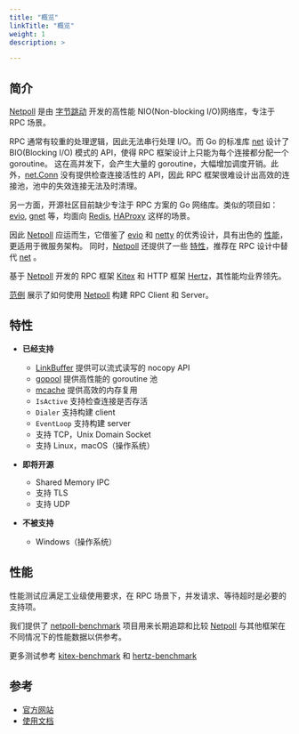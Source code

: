 ```yaml
---
title: "概览"
linkTitle: "概览"
weight: 1
description: >

---
```


## 简介

[Netpoll][Netpoll] 是由 [字节跳动][ByteDance] 开发的高性能 NIO(Non-blocking I/O)网络库，专注于 RPC 场景。

RPC 通常有较重的处理逻辑，因此无法串行处理 I/O。而 Go 的标准库 [net][net] 设计了 BIO(Blocking I/O) 模式的
API，使得 RPC 框架设计上只能为每个连接都分配一个 goroutine。 这在高并发下，会产生大量的
goroutine，大幅增加调度开销。此外，[net.Conn][net.Conn] 没有提供检查连接活性的 API，因此 RPC
框架很难设计出高效的连接池，池中的失效连接无法及时清理。

另一方面，开源社区目前缺少专注于 RPC 方案的 Go 网络库。类似的项目如：[evio][evio], [gnet][gnet] 等，均面向 [Redis][Redis], [HAProxy][HAProxy] 这样的场景。

因此 [Netpoll][Netpoll] 应运而生，它借鉴了 [evio][evio] 和 [netty][netty] 的优秀设计，具有出色的 [性能](#性能)，更适用于微服务架构。 同时，[Netpoll][Netpoll] 还提供了一些 [特性](#特性)，推荐在 RPC 设计中替代
[net][net] 。

基于 [Netpoll][Netpoll] 开发的 RPC 框架 [Kitex][Kitex] 和 HTTP 框架 [Hertz][Hertz]，其性能均业界领先。

[范例][netpoll-example] 展示了如何使用 [Netpoll][Netpoll] 构建 RPC Client 和 Server。

## 特性

* **已经支持**
    - [LinkBuffer][LinkBuffer] 提供可以流式读写的 nocopy API
    - [gopool][gopool] 提供高性能的 goroutine 池
    - [mcache][mcache] 提供高效的内存复用
    - `IsActive` 支持检查连接是否存活
    - `Dialer` 支持构建 client
    - `EventLoop` 支持构建 server
    - 支持 TCP，Unix Domain Socket
    - 支持 Linux，macOS（操作系统）

* **即将开源**
    - Shared Memory IPC
    - 支持 TLS
    - 支持 UDP

* **不被支持**
    - Windows（操作系统）

## 性能

性能测试应满足工业级使用要求，在 RPC 场景下，并发请求、等待超时是必要的支持项。

我们提供了 [netpoll-benchmark][netpoll-benchmark] 项目用来长期追踪和比较 [Netpoll][Netpoll] 与其他框架在不同情况下的性能数据以供参考。

更多测试参考 [kitex-benchmark][kitex-benchmark] 和 [hertz-benchmark][hertz-benchmark]

## 参考

* [官方网站](https://www.cloudwego.io/zh/)
* [使用文档](https://www.cloudwego.io/zh/docs/netpoll/getting-started/)

[Netpoll]: https://github.com/cloudwego/netpoll
[net]: https://github.com/golang/go/tree/master/src/net
[net.Conn]: https://github.com/golang/go/blob/master/src/net/net.go
[evio]: https://github.com/tidwall/evio
[gnet]: https://github.com/panjf2000/gnet
[netty]: https://github.com/netty/netty
[Kitex]: https://github.com/cloudwego/kitex
[Hertz]: https://github.com/cloudwego/hertz
[netpoll-example]: https://github.com/cloudwego/netpoll-examples

[netpoll-benchmark]: https://github.com/cloudwego/netpoll-benchmark
[kitex-benchmark]: https://github.com/cloudwego/kitex-benchmark
[hertz-benchmark]: https://github.com/cloudwego/hertz-benchmark

[ByteDance]: https://www.bytedance.com
[Redis]: https://redis.io
[HAProxy]: http://www.haproxy.org

[LinkBuffer]: https://github.com/cloudwego/netpoll/blob/develop/nocopy_linkbuffer.go
[gopool]: https://github.com/bytedance/gopkg/tree/develop/util/gopool
[mcache]: https://github.com/bytedance/gopkg/tree/develop/lang/mcache
[io_uring]: https://github.com/axboe/liburing
